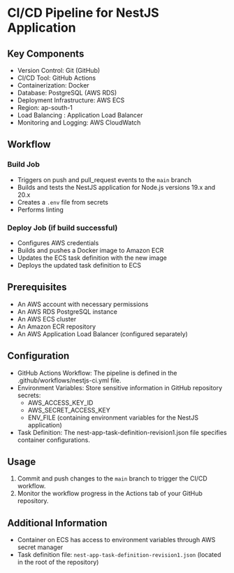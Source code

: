 # CI/CD Pipeline for NestJS Application

## Key Components

- Version Control: Git (GitHub)
- CI/CD Tool: GitHub Actions
- Containerization: Docker
- Database: PostgreSQL (AWS RDS)
- Deployment Infrastructure: AWS ECS
- Region: ap-south-1
- Load Balancing : Application Load Balancer
- Monitoring and Logging: AWS CloudWatch

## Workflow

### Build Job

- Triggers on push and pull_request events to the `main` branch
- Builds and tests the NestJS application for Node.js versions 19.x and 20.x
- Creates a `.env` file from secrets
- Performs linting

### Deploy Job (if build successful)

- Configures AWS credentials
- Builds and pushes a Docker image to Amazon ECR
- Updates the ECS task definition with the new image
- Deploys the updated task definition to ECS

## Prerequisites

- An AWS account with necessary permissions
- An AWS RDS PostgreSQL instance
- An AWS ECS cluster
- An Amazon ECR repository
- An AWS Application Load Balancer (configured separately)

## Configuration

 - GitHub Actions Workflow: The pipeline is defined in the .github/workflows/nestjs-ci.yml file.
 - Environment Variables: Store sensitive information in GitHub repository secrets:
      - AWS_ACCESS_KEY_ID
      - AWS_SECRET_ACCESS_KEY
      - ENV_FILE (containing environment variables for the NestJS application)
 - Task Definition: The nest-app-task-definition-revision1.json file specifies container configurations.

## Usage

1. Commit and push changes to the `main` branch to trigger the CI/CD workflow.
2. Monitor the workflow progress in the Actions tab of your GitHub repository.

## Additional Information
- Container on ECS has access to environment variables through AWS secret manager
- Task definition file: `nest-app-task-definition-revision1.json` (located in the root of the repository)
